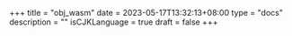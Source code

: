 +++
title = "obj_wasm"
date = 2023-05-17T13:32:13+08:00
type = "docs"
description = ""
isCJKLanguage = true
draft = false
+++
